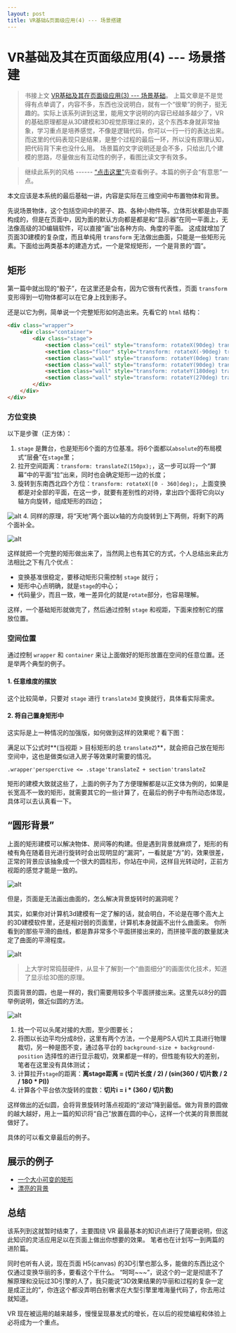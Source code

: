 ```yaml
---
layout: post
title: VR基础&页面级应用(4) --- 场景搭建
---
```


# VR基础及其在页面级应用(4) --- 场景搭建

> 书接上文 [VR基础及其在页面级应用(3) --- 场景基础](/2016/12/12/vr_scene_1.html)。
> 上篇文章是不是觉得有点单调了，内容不多，东西也没说明白，就有一个“很晕”的例子，挺无趣的。实际上该系列讲到这里，能用文字说明的内容已经越多越少了，VR 的基础原理都是从3D建模和3D视觉原理过来的，这个东西本身就非常抽象，学习重点是培养感觉，不像是逻辑代码，你可以一行一行的表达出来。而这里的代码表现只是结果，是整个过程的最后一环，所以没有原理认知，把代码背下来也没什么用。
> 场景篇的文字说明还是会不多，只给出几个建模的思路，尽量做出有互动性的例子，看图比读文字有效多。

> 继续此系列的风格 ------ [“点击这里”](#anchor2)先查看例子。本篇的例子会“有意思”一点。

本文应该是本系统的最后基础一讲，内容是实际在三维空间中布置物体和背景。

先说场景物体，这个包括空间中的房子、路、各种小物件等。立体形状都是由平面构成的，但是在页面中，因为面的默认方向都是都是和“显示器”在同一平面上，无法像高级的3D编辑软件，可以直接“画”出各种方向、角度的平面。
这成就增加了页面3D建模的复杂度，而且单纯用 `transform` 无法做出曲面，只能是一些矩形元素。下面给出两类基本的建造方式，一个是常规矩形，一个是背景的“圆”。

## 矩形

第一篇中就出现的“骰子”，在这里还是会有，因为它很有代表性，页面 `transform` 变形得到一切物体都可以在它身上找到影子。

还是以它为例，简单说一个完整矩形如何造出来。先看它的 `html` 结构：

~~~html
<div class="wrapper">
    <div class="container">
        <div class="stage">
            <section class="ceil" style="transform: rotateX(90deg) translateZ(150px);">天</section>
            <section class="floor" style="transform: rotateX(-90deg) translateZ(150px);">地</section>
            <section class="wall" style="transform: rotateY(0deg) translateZ(150px);">北</section>
            <section class="wall" style="transform: rotateY(90deg) translateZ(150px);">东</section>
            <section class="wall" style="transform: rotateY(180deg) translateZ(150px);">南</section>
            <section class="wall" style="transform: rotateY(270deg) translateZ(150px);">西</section>
        </div>
    </div>
</div>
~~~

### 方位变换

以下是步骤（正方体）：

1. `stage` 是舞台，也是矩形6个面的方位基准。将6个面都以`absolute`的布局模式“层叠”在`stage`里；
2. 拉开空间距离：`transform: translateZ(150px);`，这一步可以将一个“屏幕”中的平面“拉”出来，同时也会确定矩形一边的长度；
3. 旋转到东南西北四个方位：`transform: rotateX([0 - 360]deg);`，上面变换都是对全部的平面，在这一步，就要有差别性的对待，拿出四个面将它向以y轴方向旋转，组成矩形的四边；

![alt](/img/vr/4-1.png)
4. 同样的原理，将“天地”两个面以x轴的方向旋转到上下两侧，将剩下的两个面补全。

![alt](/img/vr/4-2.png)

这样就把一个完整的矩形做出来了，当然网上也有其它的方式，个人总结出来此方法相比之下有几个优点：

* 变换基准很稳定，要移动矩形只需控制 `stage` 就行；
* 矩形中心点明确，就是`stage`的中心；
* 代码量少，而且一致，唯一差异化的就是`rotate`部分，也容易理解。

这样，一个基础矩形就做完了，然后通过控制 `stage` 和视距，下面来控制它的摆放位置。

### 空间位置

通过控制 `wrapper` 和 `container` 来让上面做好的矩形放置在空间的任意位置。还是举两个典型的例子。

#### 1. 任意维度的摆放

这个比较简单，只要对 `stage` 进行 `translate3d` 变换就行，具体看实际需求。

#### 2. 将自己置身矩形中

这实际是上一种情况的加强版，如何做到这样的效果呢？看下图：

满足以下公式时**(当视距 > 目标矩形的总 `translateZ`)**，就会把自己放在矩形空间中，这也是做类似进入房子等效果时需要的情况。

~~~text
.wrapper'persperctive <= .stage'translateZ + section'translateZ
~~~

矩形的建模大致就这些了，上面的例子为了方便理解都是以正文体为例的，如果是长宽高不一致的矩形，就需要其它的一些计算了，在最后的例子中有所动态体现，具体可以去认真看一下。

## “圆形背景”

上面的矩形建模可以解决物体、房间等的构建。但是遇到背景就麻烦了，矩形的有棱有角在随着目光进行旋转时会出现明显的“漏洞”，一看就是“方”的，效果很差，正常的背景应该抽象成一个很大的圆柱形，你站在中间，这样目光转动时，正前方视距的感觉才能是一致的。

![alt](/img/vr/4-4.png)

但是，页面是无法画出曲面的，怎么解决背景旋转时的漏洞呢？

其实，如果你对计算机3d建模有一定了解的话，就会明白，不论是在哪个高大上的3D建模软件里，还是相对弱的页面里，计算机本身就画不出什么曲面来。
你所看到的那些平滑的曲线，都是靠非常多个平面拼接出来的，而拼接平面的数量就决定了曲面的平滑程度。

![alt](/img/vr/4-5.jpg)

> 上大学时常捣鼓硬件，从显卡了解到一个“曲面细分”的画面优化技术，知道了显示绘3D图的原理。

页面背景的圆，也是一样的，我们需要用较多个平面拼接出来。这里先以8分的圆举例说明，做近似圆的方法。

![alt](/img/vr/4-6.gif)

1. 找一个可以头尾对接的大图，至少图要长；
2. 将图以长边平均分成8份，这里有两个方法，一个是用PS人切片工具进行物理裁切，另一种是图不变，通过各平台的 `background-size + background-position` 选择性的进行显示裁切，效果都是一样的，但性能有较大的差别，笔者在这里没有具体测试；
3. 计算拉开`stage`的距离：**离stage距离 = (切片长度 / 2) / (sin(360 / 切片数 / 2 / 180 * PI))**
4. 计算各个平台依次旋转的度数：**切片i = i * (360 / 切片数)**

这样做出的近似圆，会将背景旋转时落点视距的“波动”降到最低。做为背景的圆做的越大越好，用上一篇的知识将“自己”放置在圆的中心，这样一个优美的背景图就做好了。

具体的可以看文章最后的例子。

## 展示的例子

* [一个大小可变的矩形](http://link)
* [漂亮的背景](http://link)

## 总结

该系列到这就暂时结束了，主要围绕 VR 最最基本的知识点进行了简要说明，但这此知识的灵活应用足以在页面上做出你想要的效果。
笔者也在计划写一到两篇的进阶篇。

同时也听有人说，现在页面 H5(canvas) 的3D引擎也那么多，能做的东西比这个仅通过变换华丽的多，要看这个干什么。
“呵呵~~~”，说这个的一定是彻底不了解原理和没玩过3D引擎的人了，我只能说“3D效果结果的华丽和过程的复杂一定是成正比的”，你连这个都没弄明白别奢求在大型引擎里堆海量代码了，你去用过就知道。

VR 现在被运用的越来越多，慢慢呈现暴发式的增长，在以后的视觉编程和体验上必将成为一个重点。


